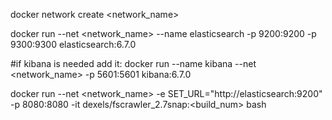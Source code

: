 docker network create <network_name>

docker run --net <network_name> --name elasticsearch -p 9200:9200 -p 9300:9300 elasticsearch:6.7.0

#if kibana is needed add it:
docker run --name kibana --net <network_name> -p 5601:5601 kibana:6.7.0

docker run --net <network_name> -e SET_URL="http://elasticsearch:9200" -p 8080:8080 -it dexels/fscrawler_2.7snap:<build_num> bash
